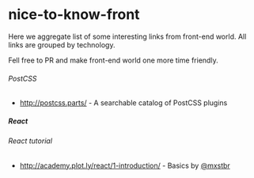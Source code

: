 # nice-to-know-front

Here we aggregate list of some interesting links from front-end world.
All links are grouped by technology.

Fell free to PR and make front-end world one more time friendly.

###### PostCSS
* http://postcss.parts/ - A searchable catalog of PostCSS plugins


##### React

###### React tutorial
* http://academy.plot.ly/react/1-introduction/ - Basics by [@mxstbr](https://twitter.com/@mxstbr)
